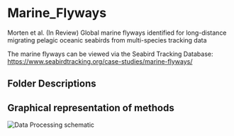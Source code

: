 # Marine_Flyways

Morten et al. (In Review) Global marine flyways identified for long-distance migrating pelagic oceanic seabirds from multi-species tracking data 

The marine flyways can be viewed via the Seabird Tracking Database: https://www.seabirdtracking.org/case-studies/marine-flyways/

## Folder Descriptions


## Graphical representation of methods 
![Data Processing schematic](https://github.com/user-attachments/assets/e290ade1-921c-4b86-a916-ff889b7edaed)
